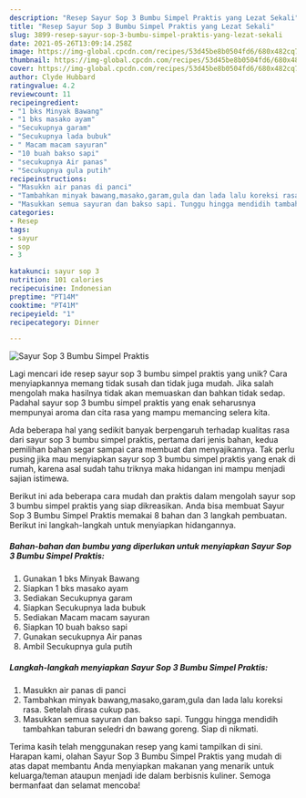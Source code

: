 ```yaml
---
description: "Resep Sayur Sop 3 Bumbu Simpel Praktis yang Lezat Sekali"
title: "Resep Sayur Sop 3 Bumbu Simpel Praktis yang Lezat Sekali"
slug: 3899-resep-sayur-sop-3-bumbu-simpel-praktis-yang-lezat-sekali
date: 2021-05-26T13:09:14.258Z
image: https://img-global.cpcdn.com/recipes/53d45be8b0504fd6/680x482cq70/sayur-sop-3-bumbu-simpel-praktis-foto-resep-utama.jpg
thumbnail: https://img-global.cpcdn.com/recipes/53d45be8b0504fd6/680x482cq70/sayur-sop-3-bumbu-simpel-praktis-foto-resep-utama.jpg
cover: https://img-global.cpcdn.com/recipes/53d45be8b0504fd6/680x482cq70/sayur-sop-3-bumbu-simpel-praktis-foto-resep-utama.jpg
author: Clyde Hubbard
ratingvalue: 4.2
reviewcount: 11
recipeingredient:
- "1 bks Minyak Bawang"
- "1 bks masako ayam"
- "Secukupnya garam"
- "Secukupnya lada bubuk"
- " Macam macam sayuran"
- "10 buah bakso sapi"
- "secukupnya Air panas"
- "Secukupnya gula putih"
recipeinstructions:
- "Masukkn air panas di panci"
- "Tambahkan minyak bawang,masako,garam,gula dan lada lalu koreksi rasa. Setelah dirasa cukup pas."
- "Masukkan semua sayuran dan bakso sapi. Tunggu hingga mendidih tambahkan taburan seledri dn bawang goreng. Siap di nikmati."
categories:
- Resep
tags:
- sayur
- sop
- 3

katakunci: sayur sop 3 
nutrition: 101 calories
recipecuisine: Indonesian
preptime: "PT14M"
cooktime: "PT41M"
recipeyield: "1"
recipecategory: Dinner

---
```



![Sayur Sop 3 Bumbu Simpel Praktis](https://img-global.cpcdn.com/recipes/53d45be8b0504fd6/680x482cq70/sayur-sop-3-bumbu-simpel-praktis-foto-resep-utama.jpg)

Lagi mencari ide resep sayur sop 3 bumbu simpel praktis yang unik? Cara menyiapkannya memang tidak susah dan tidak juga mudah. Jika salah mengolah maka hasilnya tidak akan memuaskan dan bahkan tidak sedap. Padahal sayur sop 3 bumbu simpel praktis yang enak seharusnya mempunyai aroma dan cita rasa yang mampu memancing selera kita.



Ada beberapa hal yang sedikit banyak berpengaruh terhadap kualitas rasa dari sayur sop 3 bumbu simpel praktis, pertama dari jenis bahan, kedua pemilihan bahan segar sampai cara membuat dan menyajikannya. Tak perlu pusing jika mau menyiapkan sayur sop 3 bumbu simpel praktis yang enak di rumah, karena asal sudah tahu triknya maka hidangan ini mampu menjadi sajian istimewa.


Berikut ini ada beberapa cara mudah dan praktis dalam mengolah sayur sop 3 bumbu simpel praktis yang siap dikreasikan. Anda bisa membuat Sayur Sop 3 Bumbu Simpel Praktis memakai 8 bahan dan 3 langkah pembuatan. Berikut ini langkah-langkah untuk menyiapkan hidangannya.

<!--inarticleads1-->

##### Bahan-bahan dan bumbu yang diperlukan untuk menyiapkan Sayur Sop 3 Bumbu Simpel Praktis:

1. Gunakan 1 bks Minyak Bawang
1. Siapkan 1 bks masako ayam
1. Sediakan Secukupnya garam
1. Siapkan Secukupnya lada bubuk
1. Sediakan  Macam macam sayuran
1. Siapkan 10 buah bakso sapi
1. Gunakan secukupnya Air panas
1. Ambil Secukupnya gula putih




<!--inarticleads2-->

##### Langkah-langkah menyiapkan Sayur Sop 3 Bumbu Simpel Praktis:

1. Masukkn air panas di panci
1. Tambahkan minyak bawang,masako,garam,gula dan lada lalu koreksi rasa. Setelah dirasa cukup pas.
1. Masukkan semua sayuran dan bakso sapi. Tunggu hingga mendidih tambahkan taburan seledri dn bawang goreng. Siap di nikmati.




Terima kasih telah menggunakan resep yang kami tampilkan di sini. Harapan kami, olahan Sayur Sop 3 Bumbu Simpel Praktis yang mudah di atas dapat membantu Anda menyiapkan makanan yang menarik untuk keluarga/teman ataupun menjadi ide dalam berbisnis kuliner. Semoga bermanfaat dan selamat mencoba!
